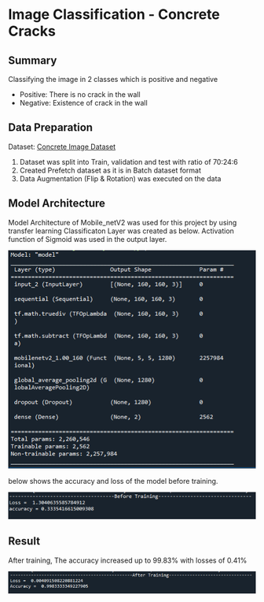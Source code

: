 # Image Classification - Concrete Cracks

## Summary
Classifying the image in 2 classes which is positive and negative

- Positive: There is no crack in the wall
- Negative: Existence of crack in the wall

## Data Preparation

Dataset: [Concrete Image Dataset](https://data.mendeley.com/datasets/5y9wdsg2zt/2)

1. Dataset was split into Train, validation and test  with ratio of 70:24:6
2. Created Prefetch dataset as it is in Batch dataset format 
3. Data Augmentation (Flip & Rotation) was executed on the data

## Model Architecture

Model Architecture of Mobile_netV2 was used for this project by using transfer learning
Classificaton Layer was created as below. Activation function of Sigmoid was used in the output layer. 

![Classification layers](images/classification_model.PNG)

below shows the accuracy and loss of the model before training. 

![before_training](images/before_training.PNG)


## Result

After training, The accuracy increased up to 99.83% with losses of 0.41%

![after_training](images/after_training.PNG)
